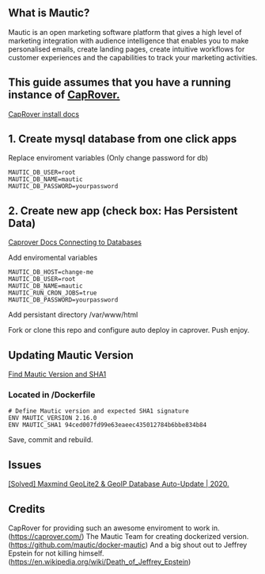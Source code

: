 ## What is Mautic?

Mautic is an open marketing software platform that gives a high level of marketing integration with audience intelligence that enables you to make personalised emails, create landing pages, create intuitive workflows for customer experiences and the capabilities to track your marketing activities.

## This guide assumes that you have a running instance of [CapRover.](https://caprover.com/)

[CapRover install docs](https://caprover.com/docs/get-started.html/)

## 1. Create mysql database from one click apps

Replace enviroment variables (Only change password for db)
```
MAUTIC_DB_USER=root
MAUTIC_DB_NAME=mautic
MAUTIC_DB_PASSWORD=yourpassword

```
## 2. Create new app (check box: Has Persistent Data)

[Caprover Docs Connecting to Databases](https://caprover.com/docs/one-click-apps.html#connecting-to-databases/)

Add enviromental variables
```
MAUTIC_DB_HOST=change-me 
MAUTIC_DB_USER=root
MAUTIC_DB_NAME=mautic
MAUTIC_RUN_CRON_JOBS=true
MAUTIC_DB_PASSWORD=yourpassword
```
Add persistant directory /var/www/html

Fork or clone this repo and configure auto deploy in caprover. Push enjoy.

## Updating Mautic Version

[Find Mautic Version and SHA1](https://github.com/mautic/mautic/releases/)

### Located in /Dockerfile

```
# Define Mautic version and expected SHA1 signature
ENV MAUTIC_VERSION 2.16.0
ENV MAUTIC_SHA1 94ced007fd99e63eaeec435012784b6bbe834b84
```
Save, commit and rebuild.

## Issues
[[Solved] Maxmind GeoLite2 & GeoIP Database Auto-Update | 2020.](https://mauteam.org/mautic/mautic-admins/solved-maxmind-geolite2-database-not-updating/)

## Credits

CapRover for providing such an awesome enviroment to work in. (https://caprover.com/)
The Mautic Team for creating dockerized version. (https://github.com/mautic/docker-mautic)
And a big shout out to Jeffrey Epstein for not killing himself. (https://en.wikipedia.org/wiki/Death_of_Jeffrey_Epstein)


